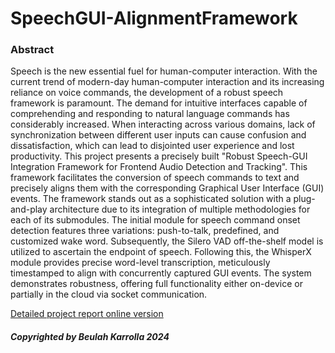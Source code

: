 # SpeechGUI-AlignmentFramework
### Abstract
Speech is the new essential fuel for human-computer interaction. With the current trend of
modern-day human-computer interaction and its increasing reliance on voice commands,
the development of a robust speech framework is paramount. The demand for intuitive
interfaces capable of comprehending and responding to natural language commands has
considerably increased. When interacting across various domains, lack of synchronization
between different user inputs can cause confusion and dissatisfaction, which can lead to
disjointed user experience and lost productivity. This project presents a precisely built
"Robust Speech-GUI Integration Framework for Frontend Audio Detection and Tracking".
This framework facilitates the conversion of speech commands to text and precisely aligns
them with the corresponding Graphical User Interface (GUI) events. The framework stands
out as a sophisticated solution with a plug-and-play architecture due to its integration of
multiple methodologies for each of its submodules. The initial module for speech command
onset detection features three variations: push-to-talk, predefined, and customized wake
word. Subsequently, the Silero VAD off-the-shelf model is utilized to ascertain the
endpoint of speech. Following this, the WhisperX module provides precise word-level
transcription, meticulously timestamped to align with concurrently captured GUI events.
The system demonstrates robustness, offering full functionality either on-device or
partially in the cloud via socket communication.


[Detailed project report online version](https://drive.google.com/file/d/1E15Q1RK25Z6BZQgCl_zwUFvqaYhEgOtn/view?usp=sharing)

##### Copyrighted by Beulah Karrolla 2024
